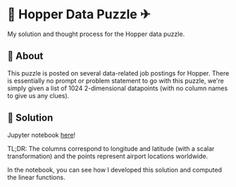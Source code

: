 # 🐇 Hopper Data Puzzle ✈

My solution and thought process for the Hopper data puzzle.

## 💭 About

This puzzle is posted on several data-related job postings for Hopper. There is essentially no prompt or problem statement to go with this puzzle, we're simply given a list of 1024 2-dimensional datapoints (with no column names to give us any clues).

## 🧐 Solution

Jupyter notebook [here](https://github.com/cjporteo/hopper-data-puzzle/blob/main/puzzle.ipynb)!

TL;DR: The columns correspond to longitude and latitude (with a scalar transformation) and the points represent airport locations worldwide.

In the notebook, you can see how I developed this solution and computed the linear functions.

